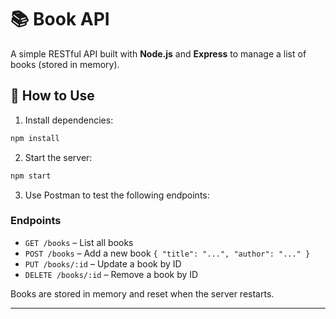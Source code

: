 # 📚 Book API

A simple RESTful API built with **Node.js** and **Express** to manage a list of books (stored in memory).

## 🚀 How to Use

1. Install dependencies:
```bash
npm install
```

2. Start the server:
```bash
npm start
```

3. Use Postman to test the following endpoints:

### Endpoints

- `GET /books` – List all books
- `POST /books` – Add a new book `{ "title": "...", "author": "..." }`
- `PUT /books/:id` – Update a book by ID
- `DELETE /books/:id` – Remove a book by ID

Books are stored in memory and reset when the server restarts.

---

